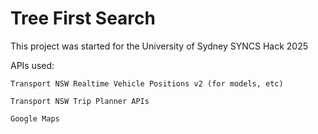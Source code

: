 # Tree First Search

This project was started for the University of Sydney SYNCS Hack 2025

APIs used:

    Transport NSW Realtime Vehicle Positions v2 (for models, etc)
    
    Transport NSW Trip Planner APIs

    Google Maps
